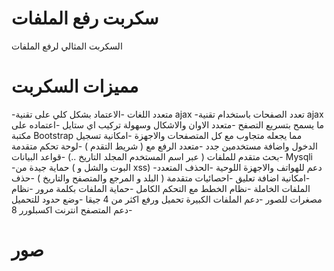 # سكربت رفع الملفات
السكربت المثالي لرفع الملفات

# مميزات السكربت
-متعدد اللغات
-الاعتماد بشكل كلي على تقنية ajax
-تعدد الصفحات باستخدام تقنية ajax ما يسمح بتسريع التصفح
-متعدد الاوان والاشكال وسهولة تركيب اي ستايل
-اعتماده على مكتبة Bootstrap مما يجعله متجاوب مع كل المتصفحات والاجهزة
-امكانية تسجيل الدخول واضافة مستخدمين جدد
-متعدد الرفع مع ( شريط التقدم )
-لوحة تحكم متقدمة
-بحث متقدم للملفات ( عبر اسم المستخدم المجلد التاريخ ..)
-قواعد البيانات Mysqli
-حماية جيدة من ( البوت والشل و xss) 
-دعم للهواتف والاجهزة اللوحية
-الحذف المتعدد
-امكانية اضافة تعليق
-احصائيات متقدمة ( البلد و المرجع والمتصفح والتاريخ )
-حذف الملفات الخاملة
-نظام الخطط مع التحكم الكامل
-حماية الملفات بكلمة مرور
-نظام مصغرات للصور
-دعم الملفات الكبيرة تحميل ورفع اكثر من 4 جيقا
-وضع حدود للتحميل
-دعم المتصفح انترنت اكسبلورر 8

# صور 
[logo]: https://raw.githubusercontent.com/onexite/ScriptUploadFiles/master/Android-screencapture.png "Android screen capture"

[logo]: https://raw.githubusercontent.com/onexite/ScriptUploadFiles/master/MacBook-screencapture.png "MacBook screen capture"
